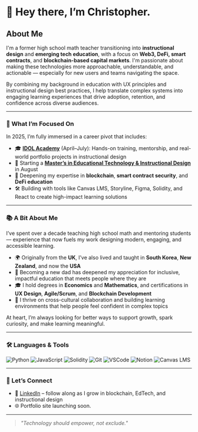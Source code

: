 # 👋 Hey there, I’m Christopher.

## About Me

I'm a former high school math teacher transitioning into **instructional design** and **emerging tech education**, with a focus on **Web3, DeFi, smart contracts**, and **blockchain-based capital markets**. I'm passionate about making these technologies more approachable, understandable, and actionable — especially for new users and teams navigating the space.

By combining my background in education with UX principles and instructional design best practices, I help translate complex systems into engaging learning experiences that drive adoption, retention, and confidence across diverse audiences.

---

### 🎯 What I’m Focused On

In 2025, I’m fully immersed in a career pivot that includes:

- 🎓 [**IDOL Academy**](https://www.idolcourses.com/academy) (April–July): Hands-on training, mentorship, and real-world portfolio projects in instructional design  
- 🧠 Starting a [**Master’s in Educational Technology & Instructional Design**](https://www.wgu.edu/online-teaching-degrees/education-technology-instructional-design-masters.html) in August  
- 🔐 Deepening my expertise in **blockchain**, **smart contract security**, and **DeFi education**  
- 🛠️ Building with tools like Canvas LMS, Storyline, Figma, Solidity, and React to create high-impact learning solutions  

---

### 📚 A Bit About Me

I’ve spent over a decade teaching high school math and mentoring students — experience that now fuels my work designing modern, engaging, and accessible learning.

- 🌍 Originally from the **UK**, I’ve also lived and taught in **South Korea**, **New Zealand**, and now the **USA**  
- 👶 Becoming a new dad has deepened my appreciation for inclusive, impactful education that meets people where they are  
- 🎓 I hold degrees in **Economics** and **Mathematics**, and certifications in **UX Design**, **Agile/Scrum**, and **Blockchain Development**  
- 🤝 I thrive on cross-cultural collaboration and building learning environments that help people feel confident in complex topics  

At heart, I’m always looking for better ways to support growth, spark curiosity, and make learning meaningful.



---

### 🛠️ Languages & Tools

![Python](https://img.shields.io/badge/Python-3776AB?style=for-the-badge&logo=python&logoColor=white)
![JavaScript](https://img.shields.io/badge/JavaScript-F7DF1E?style=for-the-badge&logo=javascript&logoColor=black)
![Solidity](https://img.shields.io/badge/Solidity-363636?style=for-the-badge&logo=solidity&logoColor=white)
![Git](https://img.shields.io/badge/Git-F05032?style=for-the-badge&logo=git&logoColor=white)
![VSCode](https://img.shields.io/badge/VS%20Code-007ACC?style=for-the-badge&logo=visual-studio-code&logoColor=white)
![Notion](https://img.shields.io/badge/Notion-000000?style=for-the-badge&logo=notion&logoColor=white)
![Canvas LMS](https://img.shields.io/badge/Canvas%20LMS-EA2B2E?style=for-the-badge)

---

### 🤝 Let’s Connect

- 🧾 [LinkedIn](https://www.linkedin.com/in/christopher-d-welch) – follow along as I grow in blockchain, EdTech, and instructional design  
- 🌐 Portfolio site launching soon.

---

> _"Technology should empower, not exclude."_
